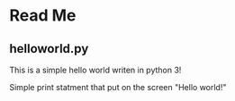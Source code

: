 # Read Me

## helloworld.py

This is a simple hello world writen in python 3!

Simple print statment that put on the screen "Hello world!"